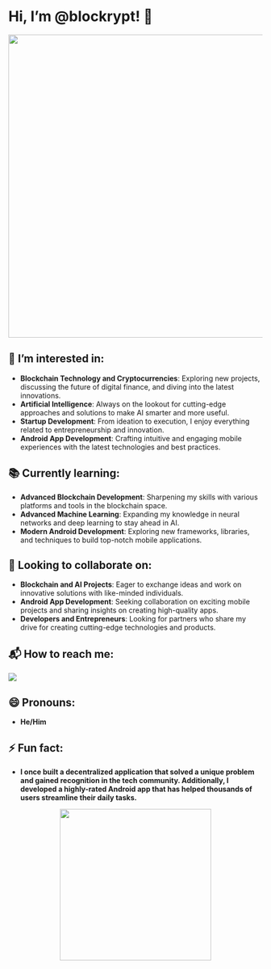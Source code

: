 # Hi, I’m @blockrypt! 👋

<p align="center">
  <img src="https://raw.githubusercontent.com/KelviNosse/KelviNosse/master/assets/terminal.gif" width="600">
</p>

## 🌟 I’m interested in:
- **Blockchain Technology and Cryptocurrencies**: Exploring new projects, discussing the future of digital finance, and diving into the latest innovations.
- **Artificial Intelligence**: Always on the lookout for cutting-edge approaches and solutions to make AI smarter and more useful.
- **Startup Development**: From ideation to execution, I enjoy everything related to entrepreneurship and innovation.
- **Android App Development**: Crafting intuitive and engaging mobile experiences with the latest technologies and best practices.

## 📚 Currently learning:
- **Advanced Blockchain Development**: Sharpening my skills with various platforms and tools in the blockchain space.
- **Advanced Machine Learning**: Expanding my knowledge in neural networks and deep learning to stay ahead in AI.
- **Modern Android Development**: Exploring new frameworks, libraries, and techniques to build top-notch mobile applications.

## 🤝 Looking to collaborate on:
- **Blockchain and AI Projects**: Eager to exchange ideas and work on innovative solutions with like-minded individuals.
- **Android App Development**: Seeking collaboration on exciting mobile projects and sharing insights on creating high-quality apps.
- **Developers and Entrepreneurs**: Looking for partners who share my drive for creating cutting-edge technologies and products.

## 📬 How to reach me:
<p align="left">
  <a href="mailto:blockrypt@gmail.com">
    <img src="https://img.shields.io/badge/Email-D14836?style=for-the-badge&logo=gmail&logoColor=white">
  </a>
</p>

## 😄 Pronouns:
- **He/Him**

## ⚡ Fun fact:
- **I once built a decentralized application that solved a unique problem and gained recognition in the tech community. Additionally, I developed a highly-rated Android app that has helped thousands of users streamline their daily tasks.**

<p align="center">
  <img src="https://media.giphy.com/media/3o7TKsQ7M1e5VRbCXS/giphy.gif" width="300">
</p>

<!---
blockrypt/blockrypt is a ✨ special ✨ repository because its `README.md` (this file) appears on your GitHub profile.
You can click the Preview link to take a look at your changes.
--->
